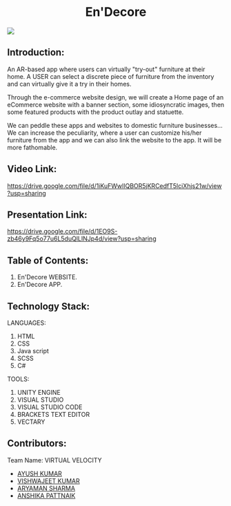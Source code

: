 <h1 align="center">En'Decore</h1>
<p align="center">
  
  </p>

<img src="https://images.unsplash.com/photo-1554995207-c18c203602cb?ixid=MnwxMjA3fDB8MHxzZWFyY2h8MTJ8fGRlc2lnbnxlbnwwfHwwfHw%3D&ixlib=rb-1.2.1&auto=format&fit=crop&w=500&q=60"/>
 </p>
 
## Introduction:

An AR-based app where users can virtually "try-out" furniture at their home. A USER can select a discrete piece of furniture from the inventory and can virtually give it a try in their homes.

Through the e-commerce website design, we will create a Home page of an eCommerce website with a banner section, some idiosyncratic images, then some featured products with the product outlay and statuette.

We can peddle these apps and websites to domestic furniture businesses...
We can increase the peculiarity, where a user can customize his/her furniture from the app and we can also link the website to the app. It will be more fathomable.


## Video Link:

  <a href="https://drive.google.com/file/d/1iKuFWwlIQBOR5jKRCedfT5lciXhjs21w/view?usp=sharing"> https://drive.google.com/file/d/1iKuFWwlIQBOR5jKRCedfT5lciXhjs21w/view?usp=sharing </a>
  
## Presentation Link:
  <a href="https://drive.google.com/file/d/1EO9S-zb46y9Fq5o77u6L5duQlLINJp4d/view?usp=sharing"> https://drive.google.com/file/d/1EO9S-zb46y9Fq5o77u6L5duQlLINJp4d/view?usp=sharing </a>  
  
## Table of Contents:

1) En'Decore WEBSITE.
2) En'Decore APP.

## Technology Stack:

LANGUAGES:                                        

  1) HTML                                            
  2) CSS                                              
  3) Java script                                      
  4) SCSS                                             
  5) C#                                               

TOOLS:

 1) UNITY ENGINE
 2) VISUAL STUDIO 
 3) VISUAL STUDIO CODE
 4) BRACKETS TEXT EDITOR
 5) VECTARY
 
 
 
 ## Contributors:

Team Name: VIRTUAL VELOCITY

* [AYUSH KUMAR](https://github.com/kiroyush)
* [VISHWAJEET KUMAR](https://github.com/vishwa511)
* [ARYAMAN SHARMA](https://github.com/Aryaman117)
* [ANSHIKA PATTNAIK](https://github.com/AnshikaPattnaik)

